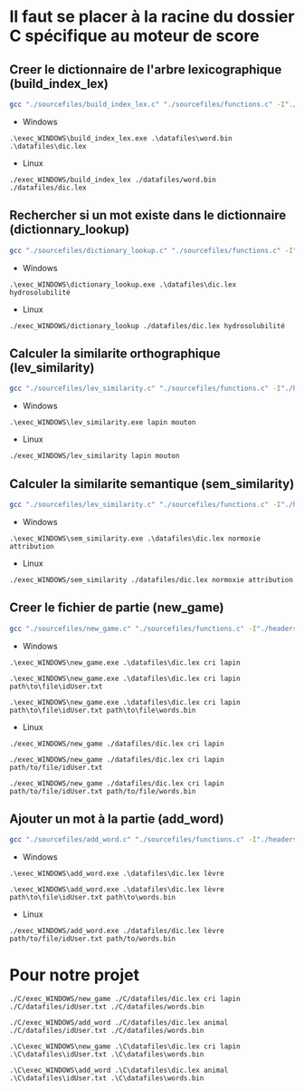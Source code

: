 # Il faut se placer à la racine du dossier C spécifique au moteur de score

## Creer le dictionnaire de l'arbre lexicographique (build_index_lex)
```bash
gcc "./sourcefiles/build_index_lex.c" "./sourcefiles/functions.c" -I"./headers" -lm -o "./exec_WINDOWS/build_index_lex"
```
- Windows

`.\exec_WINDOWS\build_index_lex.exe .\datafiles\word.bin .\datafiles\dic.lex`
- Linux

`./exec_WINDOWS/build_index_lex ./datafiles/word.bin ./datafiles/dic.lex`
## Rechercher si un mot existe dans le dictionnaire (dictionnary_lookup)
```bash
gcc "./sourcefiles/dictionary_lookup.c" "./sourcefiles/functions.c" -I"./headers" -lm -o "./exec_WINDOWS/dictionary_lookup"
```
- Windows

`.\exec_WINDOWS\dictionary_lookup.exe .\datafiles\dic.lex hydrosolubilité`

- Linux

`./exec_WINDOWS/dictionary_lookup ./datafiles/dic.lex hydrosolubilité`

## Calculer la similarite orthographique (lev_similarity)
```bash
gcc "./sourcefiles/lev_similarity.c" "./sourcefiles/functions.c" -I"./headers" -lm -o "./exec_WINDOWS/lev_similarity"
```
- Windows

`.\exec_WINDOWS\lev_similarity.exe lapin mouton`

- Linux

`./exec_WINDOWS/lev_similarity lapin mouton`
## Calculer la similarite semantique (sem_similarity)
```bash
gcc "./sourcefiles/lev_similarity.c" "./sourcefiles/functions.c" -I"./headers" -lm -o "./exec_WINDOWS/lev_similarity"
```
- Windows

`.\exec_WINDOWS\sem_similarity.exe .\datafiles\dic.lex normoxie attribution`
- Linux

`./exec_WINDOWS/sem_similarity ./datafiles/dic.lex normoxie attribution`

## Creer le fichier de partie (new_game)
```bash
gcc "./sourcefiles/new_game.c" "./sourcefiles/functions.c" -I"./headers" -lm -o "./exec_WINDOWS/new_game"
```
- Windows

`.\exec_WINDOWS\new_game.exe .\datafiles\dic.lex cri lapin`

`.\exec_WINDOWS\new_game.exe .\datafiles\dic.lex cri lapin path\to\file\idUser.txt`

`.\exec_WINDOWS\new_game.exe .\datafiles\dic.lex cri lapin path\to\file\idUser.txt path\to\file\words.bin`
- Linux

`./exec_WINDOWS/new_game ./datafiles/dic.lex cri lapin`

`./exec_WINDOWS/new_game ./datafiles/dic.lex cri lapin path/to/file/idUser.txt`

`./exec_WINDOWS/new_game ./datafiles/dic.lex cri lapin path/to/file/idUser.txt path/to/file/words.bin`

## Ajouter un mot à la partie (add_word)
```bash
gcc "./sourcefiles/add_word.c" "./sourcefiles/functions.c" -I"./headers" -lm -o "./exec_WINDOWS/add_word"
```
- Windows

`.\exec_WINDOWS\add_word.exe .\datafiles\dic.lex lèvre`

`.\exec_WINDOWS\add_word.exe .\datafiles\dic.lex lèvre path\to\file\idUser.txt path\to\words.bin`

- Linux

`./exec_WINDOWS/add_word.exe ./datafiles/dic.lex lèvre path/to/file/idUser.txt path/to/words.bin`


# Pour notre projet
`./C/exec_WINDOWS/new_game ./C/datafiles/dic.lex cri lapin ./C/datafiles/idUser.txt ./C/datafiles/words.bin`

`./C/exec_WINDOWS/add_word ./C/datafiles/dic.lex animal ./C/datafiles/idUser.txt ./C/datafiles/words.bin`

`.\C\exec_WINDOWS\new_game .\C\datafiles\dic.lex cri lapin .\C\datafiles\idUser.txt .\C\datafiles\words.bin`

`.\C\exec_WINDOWS\add_word .\C\datafiles\dic.lex animal .\C\datafiles\idUser.txt .\C\datafiles\words.bin`
